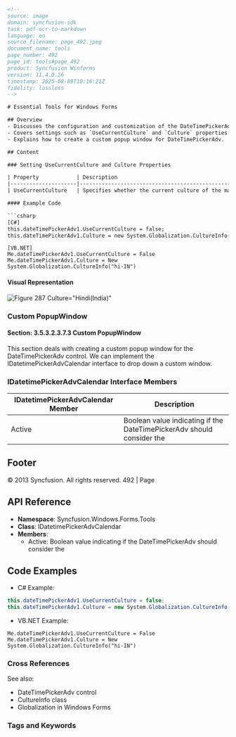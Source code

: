```html
<!-- 
source: image
domain: syncfusion-sdk
task: pdf-ocr-to-markdown
language: en 
source_filename: page_492.jpeg
document_name: tools
page_number: 492
page_id: tools#page_492
product: Syncfusion Winforms
version: 11.4.0.26
timestamp: 2025-08-09T10:16:21Z
fidelity: lossless
-->

# Essential Tools for Windows Forms

## Overview
- Discusses the configuration and customization of the DateTimePickerAdv control in Syncfusion WinForms.
- Covers settings such as `UseCurrentCulture` and `Culture` properties.
- Explains how to create a custom popup window for DateTimePickerAdv.

## Content

### Setting UseCurrentCulture and Culture Properties

| Property            | Description                                                                                      |
|---------------------|--------------------------------------------------------------------------------------------------|
| UseCurrentCulture   | Specifies whether the current culture of the machine will be used. By default, it is false.    |

#### Example Code

```csharp
[C#]
this.dateTimePickerAdv1.UseCurrentCulture = false;
this.dateTimePickerAdv1.Culture = new System.Globalization.CultureInfo("hi-IN");
```

```vbnet
[VB.NET]
Me.dateTimePickerAdv1.UseCurrentCulture = False
Me.dateTimePickerAdv1.Culture = New System.Globalization.CultureInfo("hi-IN")
```

#### Visual Representation

![Figure 287 Culture="Hindi(India)"](image.png)

### Custom PopupWindow

#### Section: 3.5.3.2.3.7.3 Custom PopupWindow

This section deals with creating a custom popup window for the DateTimePickerAdv control. We can implement the IDatetimePickerAdvCalendar interface to drop down a custom window.

### IDatetimePickerAdvCalendar Interface Members

| IDatetimePickerAdvCalendar Member | Description                                       |
|------------------------------------|---------------------------------------------------|
| Active                             | Boolean value indicating if the DateTimePickerAdv should consider the |

## Footer

© 2013 Syncfusion. All rights reserved. 492 | Page

## API Reference

- **Namespace**: Syncfusion.Windows.Forms.Tools
- **Class**: IDatetimePickerAdvCalendar
- **Members**:
  - Active: Boolean value indicating if the DateTimePickerAdv should consider the

## Code Examples

- C# Example:
```csharp
this.dateTimePickerAdv1.UseCurrentCulture = false;
this.dateTimePickerAdv1.Culture = new System.Globalization.CultureInfo("hi-IN");
```
- VB.NET Example:
```vbnet
Me.dateTimePickerAdv1.UseCurrentCulture = False
Me.dateTimePickerAdv1.Culture = New System.Globalization.CultureInfo("hi-IN")
```

### Cross References

See also:
- DateTimePickerAdv control
- CultureInfo class
- Globalization in Windows Forms

### Tags and Keywords

<!-- tags: [Windows Forms, DateTimePickerAdv, Culture, Custom Popup, Globalization, Syncfusion, WinForms] keywords: [UseCurrentCulture, Culture, hijri, DateTimePicker, CustomPopup, IDatetimePickerAdvCalendar, Hindi, India] -->
```